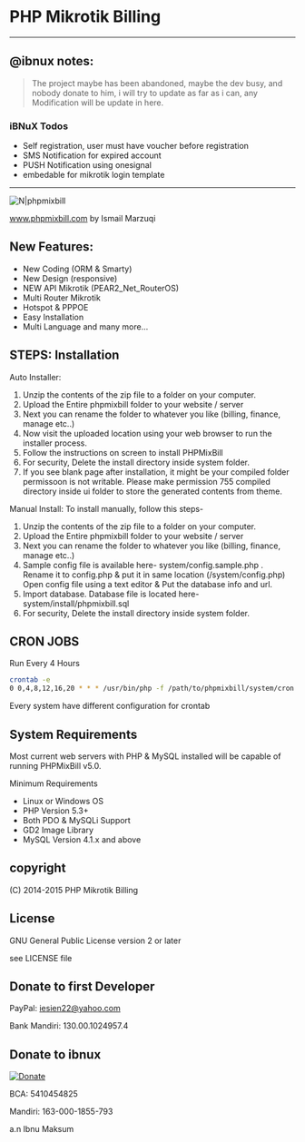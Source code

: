 # PHP Mikrotik Billing 
----

@ibnux notes:
----
> The project maybe has been abandoned,
> maybe the dev busy,
> and nobody donate to him,
> i will try to update as far as i can,
> any Modification will be update in here. 

### iBNuX Todos

 - Self registration, user must have voucher before registration
 - SMS Notification for expired account
 - PUSH Notification using onesignal
 - embedable for mikrotik login template

----

![N|phpmixbill](http://4.bp.blogspot.com/-3OWL5OI7pqU/VjocUDdzMDI/AAAAAAAAAiA/s_XJN0_mDlk/s640/Screenshot_8.png)

www.phpmixbill.com
by Ismail Marzuqi

New Features:
----
- New Coding (ORM & Smarty)
- New Design (responsive)
- NEW API Mikrotik (PEAR2_Net_RouterOS)
- Multi Router Mikrotik
- Hotspot & PPPOE
- Easy Installation
- Multi Language
and many more...

STEPS: Installation
----
Auto Installer:
1. Unzip the contents of the zip file to a folder on your computer.
2. Upload the Entire phpmixbill folder to your website / server
3. Next you can rename the folder to whatever you like (billing, finance, manage etc..)
4. Now visit the uploaded location using your web browser to run the installer process.
5. Follow the instructions on screen to install PHPMixBill
6. For security, Delete the install directory inside system folder.
7. If you see blank page after installation, it might be your compiled folder permissoon is not writable. Please make permission 755 compiled directory inside ui folder to store the generated contents from theme.

Manual Install:
To install manually, follow this steps-

1. Unzip the contents of the zip file to a folder on your computer.
2. Upload the Entire phpmixbill folder to your website / server
3. Next you can rename the folder to whatever you like (billing, finance, manage etc..)
4. Sample config file is available here- system/config.sample.php . Rename it to config.php & put it in same location (/system/config.php) Open config file using a text editor & Put the database info and url.
5. Import database. Database file is located here- system/install/phpmixbill.sql
6. For security, Delete the install directory inside system folder.

CRON JOBS
----
Run Every 4 Hours
```sh
crontab -e
0 0,4,8,12,16,20 * * * /usr/bin/php -f /path/to/phpmixbill/system/cron.php
```
Every system have different configuration for crontab

System Requirements
----
Most current web servers with PHP & MySQL installed will be capable of running PHPMixBill v5.0.

Minimum Requirements
- Linux or Windows OS
- PHP Version 5.3+
- Both PDO & MySQLi Support
- GD2 Image Library
- MySQL Version 4.1.x and above

copyright
----
(C) 2014-2015 PHP Mikrotik Billing

License
----

GNU General Public License version 2 or later

see LICENSE file

Donate to first Developer
----

PayPal: iesien22@yahoo.com 

Bank Mandiri: 130.00.1024957.4

Donate to ibnux
----

[![Donate](https://img.shields.io/badge/Donate-PayPal-green.svg)](https://www.paypal.com/cgi-bin/webscr?cmd=_s-xclick&hosted_button_id=6RBNGRJMZVV7C)

BCA: 5410454825

Mandiri: 163-000-1855-793

a.n Ibnu Maksum